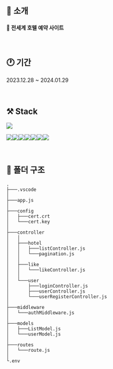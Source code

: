 ## 🚀 소개

#### 🏨 전세계 호텔 예약 사이트

<br>

## 🕐 기간

2023.12.28 ~ 2024.01.29

<br>

## ⚒️ Stack

<img src="https://img.shields.io/badge/amazonec2-FF9900?style=for-the-badge&logo=amazonec2&logoColor=white">

<br>

<img src="https://img.shields.io/badge/node.js-339933?style=for-the-badge&logo=node.js&logoColor=white"><img src="https://img.shields.io/badge/express-000000?style=for-the-badge&logo=express&logoColor=white"><img src="https://img.shields.io/badge/axios-5A29E4?style=for-the-badge&logo=axios&logoColor=white"><img src="https://img.shields.io/badge/mongodb-47A248?style=for-the-badge&logo=mongodb&logoColor=white"><img src="https://img.shields.io/badge/mongoose-880000?style=for-the-badge&logo=mongoose&logoColor=white"><img src="https://img.shields.io/badge/jsonwebtokens-000000?style=for-the-badge&logo=jsonwebtokens&logoColor=white"><img src="https://img.shields.io/badge/.env-ECD53F?style=for-the-badge&logo=.env&logoColor=white">

<br>

## 📁 폴더 구조

```
.
├───.vscode
│
├───app.js
│
├───config
│   ├───cert.crt
│   └───cert.key
│
├───controller
│   │
│   ├───hotel
│   │   ├───listController.js
│   │   └───pagination.js
│   │
│   ├───like
│   │   └───likeController.js
│   │
│   └───user
│       ├───loginController.js
│       ├───userController.js
│       └───userRegisterController.js
│
├───middleware
│   └───authMiddleware.js
│
├───models
│   ├───ListModel.js
│   └───userModel.js
│
├───routes
│   └───route.js
│
└.env
```
